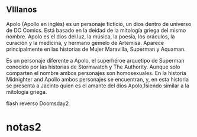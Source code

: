 ## VIllanos
Apolo (Apollo en inglés) es un personaje ficticio, un dios dentro de universo de DC Comics. Está basado en la deidad de la mitología griega del mismo nombre. Apolo es el dios del luz, la música, la poesía, los oráculos, la curación y la medicina, y hermano gemelo de Artemisa. Aparece principalmente en las historias de Mujer Maravilla, Superman y Aquaman.

Es un personaje diferente a Apolo, el superhéroe arquetipo de Superman conocido por las historias de Stormwatch y The Authority. Aunque solo comparten el nombre ambos personajes son homosexuales. En la historia Midnighter and Apollo ambos personajes se encuentran, y, en esta historia se presenta a Jacinto quien es el amante del dios Apolo,1​ siendo similar a la mitología griega.

flash reverso
Doomsday2

# notas2